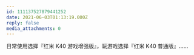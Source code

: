```yaml
---
id: 111137527879441252
date: 2021-06-03T01:13:19.000Z
reply: false
media_attachments: 0
---
```


日常使用选择『红米 K40 游戏增强版』，玩游戏选择『红米 K40 普通版』……

